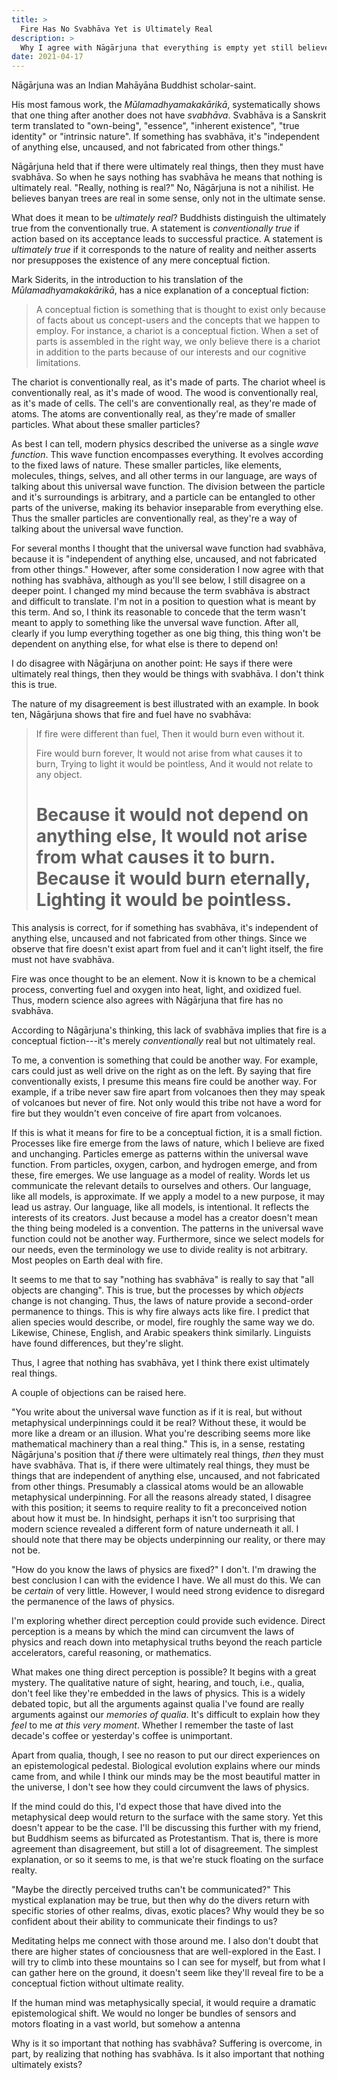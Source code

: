 ```yaml
---
title: >
  Fire Has No Svabhāva Yet is Ultimately Real
description: >
  Why I agree with Nāgārjuna that everything is empty yet still believe in ultimately real things.
date: 2021-04-17
---
```


Nāgārjuna was an Indian Mahāyāna Buddhist scholar-saint.

His most famous work, the _Mūlamadhyamakakārikā_, systematically shows that one thing after another does not have _svabhāva_. Svabhāva is a Sanskrit term translated to "own-being", "essence", "inherent existence", "true identity" or "intrinsic nature". If something has svabhāva, it's "independent of anything else, uncaused, and not fabricated from other things."

Nāgārjuna held that if there were ultimately real things, then they must have svabhāva. So when he says nothing has svabhāva he means that nothing is ultimately real. "Really, nothing is real?" No, Nāgārjuna is not a nihilist. He believes banyan trees are real in some sense, only not in the ultimate sense.

What does it mean to be _ultimately real_? Buddhists distinguish the ultimately true from the conventionally true. A statement is _conventionally true_ if action based on its acceptance leads to successful practice. A statement is _ultimately true_ if it corresponds to the nature of reality and neither asserts nor presupposes the existence of any mere conceptual fiction.

Mark Siderits, in the introduction to his translation of the _Mūlamadhyamakakārikā_, has a nice explanation of a conceptual fiction:

> A conceptual fiction is something that is thought to exist only because of facts about us concept-users and the concepts that we happen to employ. For instance, a chariot is a conceptual fiction. When a set of parts is assembled in the right way, we only believe there is a chariot in addition to the parts because of our interests and our cognitive limitations.

The chariot is conventionally real, as it's made of parts. The chariot wheel is conventionally real, as it's made of wood. The wood is conventionally real, as it's made of cells. The cell's are conventionally real, as they're made of atoms. The atoms are conventionally real, as they're made of smaller particles. What about these smaller particles?

As best I can tell, modern physics described the universe as a single _wave function_. This wave function encompasses everything. It evolves according to the fixed laws of nature. These smaller particles, like elements, molecules, things, selves, and all other terms in our language, are ways of talking about this universal wave function. The division between the particle and it's surroundings is arbitrary, and a particle can be entangled to other parts of the universe, making its behavior inseparable from everything else. Thus the smaller particles are conventionally real, as they're a way of talking about the universal wave function.

For several months I thought that the universal wave function had svabhāva, because it is "independent of anything else, uncaused, and not fabricated from other things." However, after some consideration I now agree with that nothing has svabhāva, although as you'll see below, I still disagree on a deeper point. I changed my mind because the term svabhāva is abstract and difficult to translate. I'm not in a position to question what is meant by this term. And so, I think its reasonable to concede that the term wasn't meant to apply to something like the unversal wave function. After all, clearly if you lump everything together as one big thing, this thing won't be dependent on anything else, for what else is there to depend on!

I do disagree with Nāgārjuna on another point: He says if there were ultimately real things, then they would be things with svabhāva. I don't think this is true.

The nature of my disagreement is best illustrated with an example. In book ten, Nāgārjuna shows that fire and fuel have no svabhāva:

> If fire were different than fuel,
> Then it would burn even without it.
>
> Fire would burn forever,
> It would not arise from what causes it to burn,
> Trying to light it would be pointless,
> And it would not relate to any object.
>
> Because it would not depend on anything else,
> It would not arise from what causes it to burn.
> Because it would burn eternally,
> Lighting it would be pointless.
> =

This analysis is correct, for if something has svabhāva, it's independent of anything else, uncaused and not fabricated from other things. Since we observe that fire doesn't exist apart from fuel and it can't light itself, the fire must not have svabhāva.

Fire was once thought to be an element. Now it is known to be a chemical process, converting fuel and oxygen into heat, light, and oxidized fuel. Thus, modern science also agrees with Nāgārjuna that fire has no svabhāva.

According to Nāgārjuna's thinking, this lack of svabhāva implies that fire is a conceptual fiction---it's merely _conventionally_ real but not ultimately real.

To me, a convention is something that could be another way. For example, cars could just as well drive on the right as on the left. By saying that fire conventionally exists, I presume this means fire could be another way. For example, if a tribe never saw fire apart from volcanoes then they may speak of volcanoes but never of fire. Not only would this tribe not have a word for fire but they wouldn't even conceive of fire apart from volcanoes.

If this is what it means for fire to be a conceptual fiction, it is a small fiction. Processes like fire emerge from the laws of nature, which I believe are fixed and unchanging. Particles emerge as patterns within the universal wave function. From particles, oxygen, carbon, and hydrogen emerge, and from these, fire emerges. We use language as a model of reality. Words let us communicate the relevant details to ourselves and others. Our language, like all models, is approximate. If we apply a model to a new purpose, it may lead us astray. Our language, like all models, is intentional. It reflects the interests of its creators. Just because a model has a creator doesn't mean the thing being modeled is a convention. The patterns in the universal wave function could not be another way. Furthermore, since we select models for our needs, even the terminology we use to divide reality is not arbitrary. Most peoples on Earth deal with fire.

It seems to me that to say "nothing has svabhāva" is really to say that "all objects are changing". This is true, but the processes by which _objects_ change is not changing. Thus, the laws of nature provide a second-order permanence to things. This is why fire always acts like fire. I predict that alien species would describe, or model, fire roughly the same way we do. Likewise, Chinese, English, and Arabic speakers think similarly. Linguists have found differences, but they're slight.

Thus, I agree that nothing has svabhāva, yet I think there exist ultimately real things.

A couple of objections can be raised here.

"You write about the universal wave function as if it is real, but without metaphysical underpinnings could it be real? Without these, it would be more like a dream or an illusion. What you're describing seems more like mathematical machinery than a real thing." This is, in a sense, restating Nāgārjuna's position that _if_ there were ultimately real things, _then_ they must have svabhāva. That is, if there were ultimately real things, they must be things that are 
independent of anything else, uncaused, and not fabricated from other things. Presumably a classical atoms would be an allowable metaphysical underpinning. For all the reasons already stated, I disagree with this position; it seems to require reality to fit a preconceived notion about how it must be. In hindsight, perhaps it isn't too surprising that modern science revealed a different form of nature underneath it all. I should note that there may be objects underpinning our reality, or there may not be.

"How do you know the laws of physics are fixed?" I don't. I'm drawing the best conclusion I can with the evidence I have. We all must do this. We can be _certain_ of very little. However, I would need strong evidence to disregard the permanence of the laws of physics.

I'm exploring whether direct perception could provide such evidence. Direct perception is a means by which the mind can circumvent the laws of physics and 
reach down into metaphysical truths beyond the reach particle accelerators, careful reasoning, or mathematics.

What makes one thing direct perception is possible? It begins with a great mystery. The qualitative nature of sight, hearing, and touch, i.e., qualia, don't feel like they're embedded in the laws of physics. This is a widely debated topic, but all the arguments against qualia I've found are really arguments against our _memories of qualia_. It's difficult to explain how they _feel_ to me _at this very moment_. Whether I remember the taste of last decade's coffee or yesterday's coffee is unimportant. 

Apart from qualia, though, I see no reason to put our direct experiences on an epistemological pedestal. Biological evolution explains where our minds came from, and while I think our minds may be the most beautiful matter in the universe, I don't see how they could circumvent the laws of physics.

If the mind could do this, I'd expect those that have dived into the metaphysical deep would return to the surface with the same story. Yet this doesn't appear to be the case. I'll be discussing this further with my friend, but Buddhism seems as bifurcated as Protestantism. That is, there is more agreement than disagreement, but still a lot of disagreement. The simplest explanation, or so it seems to me, is that we're stuck floating on the surface realty.

"Maybe the directly perceived truths can't be communicated?" This mystical explanation may be true, but then why do the divers return with specific stories of other realms, divas, exotic places? Why would they be so confident about their ability to communicate their findings to us?

Meditating helps me connect with those around me. I also don't doubt that there are higher states of conciousness that are well-explored in the East. I will try to climb into these mountains so I can see for myself, but from what I can gather here on the ground, it doesn't seem like they'll reveal fire to be a conceptual fiction without ultimate reality.

If the human mind was metaphysically special, it would require a dramatic epistemological shift. We would no longer be bundles of sensors and motors floating in a vast world, but somehow a antenna

Why is it so important that nothing has svabhāva? Suffering is overcome, in part, by realizing that nothing has svabhāva. Is it also important that nothing ultimately exists?
